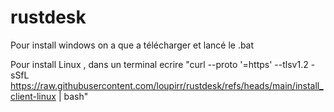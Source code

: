 # rustdesk

Pour install windows on a que a télécharger et lancé le .bat

Pour install Linux , dans un terminal ecrire "curl --proto '=https' --tlsv1.2 -sSfL https://raw.githubusercontent.com/loupirr/rustdesk/refs/heads/main/install_client-linux | bash"
